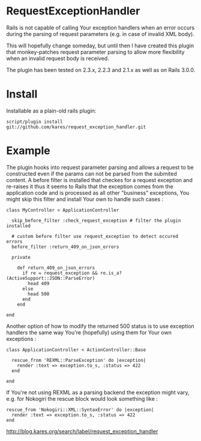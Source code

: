 RequestExceptionHandler
=======================

Rails is not capable of calling Your exception handlers when an error occurs
during the parsing of request parameters (e.g. in case of invalid XML body).

This will hopefully change someday, but until then I have created this plugin
that monkey-patches request parameter parsing to allow more flexibility when
an invalid request body is received.

The plugin has been tested on 2.3.x, 2.2.3 and 2.1.x as well as on Rails 3.0.0.


Install
=======

Installable as a plain-old rails plugin:

    script/plugin install git://github.com/kares/request_exception_handler.git

Example
=======

The plugin hooks into request parameter parsing and allows a request to be
constructed even if the params can not be parsed from the submited content.
A before filter is installed that checkes for a request exception and re-raises
it thus it seems to Rails that the exception comes from the application code and
is processed as all other "business" exceptions, You might skip this filter and
install Your own to handle such cases :

    class MyController < ApplicationController

      skip_before_filter :check_request_exception # filter the plugin installed

      # custom before filter use request_exception to detect occured errors
      before_filter :return_409_on_json_errors

      private

        def return_409_on_json_errors
          if re = request_exception && re.is_a?(ActiveSupport::JSON::ParseError)
            head 409
          else
            head 500
          end
        end

    end

Another option of how to modify the returned 500 status is to use exception
handlers the same way You're (hopefully) using them for Your own exceptions :

    class ApplicationController < ActionController::Base

      rescue_from 'REXML::ParseException' do |exception|
        render :text => exception.to_s, :status => 422
      end

    end

If You're not using REXML as a parsing backend the exception might vary, e.g.
for Nokogiri the rescue block would look something like :

    rescue_from 'Nokogiri::XML::SyntaxError' do |exception|
      render :text => exception.to_s, :status => 422
    end

<http://blog.kares.org/search/label/request_exception_handler>
